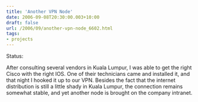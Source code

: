 ```yaml
---
title: 'Another VPN Node'
date: 2006-09-08T20:30:00.003+10:00
draft: false
url: /2006/09/another-vpn-node_6602.html
tags: 
- projects
---
```


Status:  
  

After consulting several vendors in Kuala Lumpur, I was able to get the right Cisco with the right IOS. One of their technicians came and installed it, and that night I hooked it up to our VPN. Besides the fact that the internet distribution is still a little shady in Kuala Lumpur, the connection remains somewhat stable, and yet another node is brought on the company intranet.